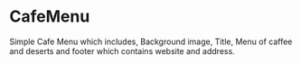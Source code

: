 # CafeMenu
Simple Cafe Menu which includes,
Background image, Title, Menu of caffee and deserts and footer which contains website and address.
